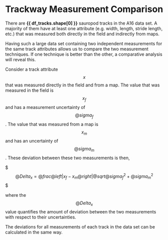 # Trackway Measurement Comparison

There are **{{ df_tracks.shape[0] }}** sauropod tracks in the A16 data 
set. A majority of them have at least one attribute (e.g. width, 
length, stride length, etc.) that was measured both directly in the field and indirectly from maps.

Having such a large data set containing two independent measurements for the same track attributes allows us to compare the two measurement techniques. If one technique is better than the other, a comparative analysis will reveal this.

Consider a track attribute $$ x $$ that was measured directly in the field and from a map. The value that was measured in the field is $$ x_f $$ and has a measurement uncertainty of $$ @sigma_f $$. The value that was measured from a map is $$ x_m $$ and has an uncertainty of
$$ @sigma_m $$. These deviation between these two measurements is then,

$$$
    @Delta_x = @frac
        { @left| x_f - x_m @right| }
        { @sqrt{ @sigma_f^2 + @sigma_m^2 } }
$$$

where the $$ @Delta_x $$ value quantifies the amount of deviation between the two measurements with respect to their uncertainties.

The deviations for all measurements of each track in the data set can be calculated in the same way.